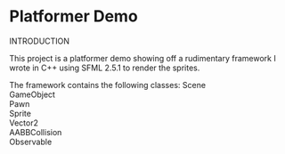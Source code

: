 # Platformer Demo

INTRODUCTION

This project is a platformer demo showing off a rudimentary framework I wrote in C++ using SFML 2.5.1 to render the sprites.

The framework contains the following classes:
Scene  
GameObject  
Pawn  
Sprite  
Vector2  
AABBCollision  
Observable  

